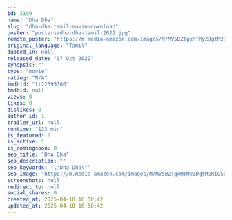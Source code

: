 ```yaml
---
id: 3199
name: "Dha Dha"
slug: "dha-dha-tamil-movie-download"
poster: "posters/dha-dha-tamil-2022.jpg"
remote_poster: "https://m.media-amazon.com/images/M/MV5BZTgxMTMyZDgtM2RiOS00MWM2LTgyNWYtODc2OGQyMGVmYjI3XkEyXkFqcGdeQXVyMTA4MzQ4NzMw._V1_SX300.jpg"
original_language: "Tamil"
dubbed_in: null
released_date: "07 Oct 2022"
synopsis: ""
type: "movie"
rating: "N/A"
imdbid: "tt22395360"
tmdbid: null
views: 0
likes: 0
dislikes: 0
author_id: 1
trailer_url: null
runtime: "123 min"
is_featured: 0
is_active: 1
is_comingsoon: 0
seo_title: "Dha Dha"
seo_description: ""
seo_keywords: "\"Dha Dha\""
seo_image: "https://m.media-amazon.com/images/M/MV5BZTgxMTMyZDgtM2RiOS00MWM2LTgyNWYtODc2OGQyMGVmYjI3XkEyXkFqcGdeQXVyMTA4MzQ4NzMw._V1_SX300.jpg"
screenshots: null
redirect_to: null
social_shares: 0
created_at: 2025-04-18 16:50:42
updated_at: 2025-04-18 16:50:42
---
```



